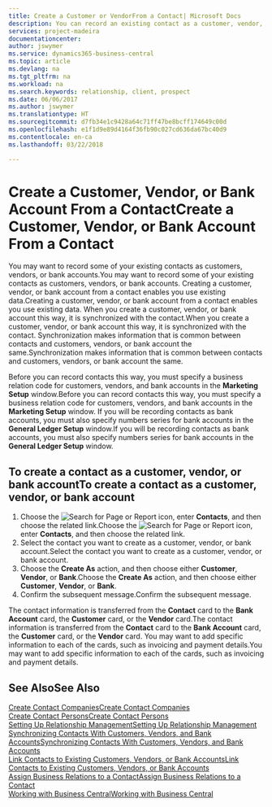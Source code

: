 ```yaml
---
title: Create a Customer or VendorFrom a Contact| Microsoft Docs
description: You can record an existing contact as a customer, vendor, or bank account using existing data and specifying a business relationship.
services: project-madeira
documentationcenter: 
author: jswymer
ms.service: dynamics365-business-central
ms.topic: article
ms.devlang: na
ms.tgt_pltfrm: na
ms.workload: na
ms.search.keywords: relationship, client, prospect
ms.date: 06/06/2017
ms.author: jswymer
ms.translationtype: HT
ms.sourcegitcommit: d7fb34e1c9428a64c71ff47be8bcff174649c00d
ms.openlocfilehash: e1f1d9e89d4164f36fb90c027cd636da67bc40d9
ms.contentlocale: en-ca
ms.lasthandoff: 03/22/2018

---
```

# <a name="create-a-customer-vendor-or-bank-account-from-a-contact"></a><span data-ttu-id="b7ef6-103">Create a Customer, Vendor, or Bank Account From a Contact</span><span class="sxs-lookup"><span data-stu-id="b7ef6-103">Create a Customer, Vendor, or Bank Account From a Contact</span></span>
<span data-ttu-id="b7ef6-104">You may want to record some of your existing contacts as customers, vendors, or bank accounts.</span><span class="sxs-lookup"><span data-stu-id="b7ef6-104">You may want to record some of your existing contacts as customers, vendors, or bank accounts.</span></span> <span data-ttu-id="b7ef6-105">Creating a customer, vendor, or bank account from a contact enables you use existing data.</span><span class="sxs-lookup"><span data-stu-id="b7ef6-105">Creating a customer, vendor, or bank account from a contact enables you use existing data.</span></span> <span data-ttu-id="b7ef6-106">When you create a customer, vendor, or bank account this way, it is synchronized with the contact.</span><span class="sxs-lookup"><span data-stu-id="b7ef6-106">When you create a customer, vendor, or bank account this way, it is synchronized with the contact.</span></span> <span data-ttu-id="b7ef6-107">Synchronization makes information that is common between contacts and customers, vendors, or bank account the same.</span><span class="sxs-lookup"><span data-stu-id="b7ef6-107">Synchronization makes information that is common between contacts and customers, vendors, or bank account the same.</span></span>

<span data-ttu-id="b7ef6-108">Before you can record contacts this way, you must specify a business relation code for customers, vendors, and bank accounts in the **Marketing Setup** window.</span><span class="sxs-lookup"><span data-stu-id="b7ef6-108">Before you can record contacts this way, you must specify a business relation code for customers, vendors, and bank accounts in the **Marketing Setup** window.</span></span> <span data-ttu-id="b7ef6-109">If you will be recording contacts as bank accounts, you must also specify numbers series for bank accounts in the **General Ledger Setup** window.</span><span class="sxs-lookup"><span data-stu-id="b7ef6-109">If you will be recording contacts as bank accounts, you must also specify numbers series for bank accounts in the **General Ledger Setup** window.</span></span>

## <a name="to-create-a-contact-as-a-customer-vendor-or-bank-account"></a><span data-ttu-id="b7ef6-110">To create a contact as a customer, vendor, or bank account</span><span class="sxs-lookup"><span data-stu-id="b7ef6-110">To create a contact as a customer, vendor, or bank account</span></span>
1. <span data-ttu-id="b7ef6-111">Choose the ![Search for Page or Report](media/ui-search/search_small.png "Search for Page or Report icon") icon, enter **Contacts**, and then choose the related link.</span><span class="sxs-lookup"><span data-stu-id="b7ef6-111">Choose the ![Search for Page or Report](media/ui-search/search_small.png "Search for Page or Report icon") icon, enter **Contacts**, and then choose the related link.</span></span>
2. <span data-ttu-id="b7ef6-112">Select the contact you want to create as a customer, vendor, or bank account.</span><span class="sxs-lookup"><span data-stu-id="b7ef6-112">Select the contact you want to create as a customer, vendor, or bank account.</span></span>
3. <span data-ttu-id="b7ef6-113">Choose the **Create As** action, and then choose either **Customer**, **Vendor**, or **Bank**.</span><span class="sxs-lookup"><span data-stu-id="b7ef6-113">Choose the **Create As** action, and then choose either **Customer**, **Vendor**, or **Bank**.</span></span>
4. <span data-ttu-id="b7ef6-114">Confirm the subsequent message.</span><span class="sxs-lookup"><span data-stu-id="b7ef6-114">Confirm the subsequent message.</span></span>

<span data-ttu-id="b7ef6-115">The contact information is transferred from the **Contact** card to the **Bank Account** card, the **Customer** card, or the **Vendor** card.</span><span class="sxs-lookup"><span data-stu-id="b7ef6-115">The contact information is transferred from the **Contact** card to the **Bank Account** card, the **Customer** card, or the **Vendor** card.</span></span> <span data-ttu-id="b7ef6-116">You may want to add specific information to each of the cards, such as invoicing and payment details.</span><span class="sxs-lookup"><span data-stu-id="b7ef6-116">You may want to add specific information to each of the cards, such as invoicing and payment details.</span></span>

## <a name="see-also"></a><span data-ttu-id="b7ef6-117">See Also</span><span class="sxs-lookup"><span data-stu-id="b7ef6-117">See Also</span></span>
[<span data-ttu-id="b7ef6-118">Create Contact Companies</span><span class="sxs-lookup"><span data-stu-id="b7ef6-118">Create Contact Companies</span></span>](marketing-create-contact-companies.md)  
[<span data-ttu-id="b7ef6-119">Create Contact Persons</span><span class="sxs-lookup"><span data-stu-id="b7ef6-119">Create Contact Persons</span></span>](marketing-create-contact-persons.md)  
[<span data-ttu-id="b7ef6-120">Setting Up Relationship Management</span><span class="sxs-lookup"><span data-stu-id="b7ef6-120">Setting Up Relationship Management</span></span>](marketing-setup-marketing.md)  
[<span data-ttu-id="b7ef6-121">Synchronizing Contacts With Customers, Vendors, and Bank Accounts</span><span class="sxs-lookup"><span data-stu-id="b7ef6-121">Synchronizing Contacts With Customers, Vendors, and Bank Accounts</span></span>](marketing-synchronize-contacts-customers-vendors-bank-accounts.md)  
[<span data-ttu-id="b7ef6-122">Link Contacts to Existing Customers, Vendors, or Bank Accounts</span><span class="sxs-lookup"><span data-stu-id="b7ef6-122">Link Contacts to Existing Customers, Vendors, or Bank Accounts</span></span>](marketing-how-link-contact.md)  
[<span data-ttu-id="b7ef6-123">Assign Business Relations to a Contact</span><span class="sxs-lookup"><span data-stu-id="b7ef6-123">Assign Business Relations to a Contact</span></span>](marketing-business-relations.md#AssignBusRelContact)  
[<span data-ttu-id="b7ef6-124">Working with Business Central</span><span class="sxs-lookup"><span data-stu-id="b7ef6-124">Working with Business Central</span></span>](ui-work-product.md)

